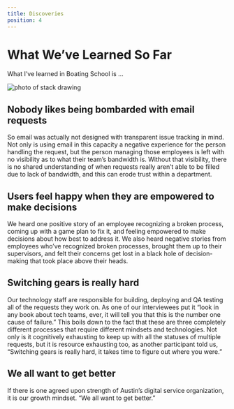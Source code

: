 ```yaml
---
title: Discoveries
position: 4
---
```


# What We’ve Learned So Far

What I’ve learned in Boating School is …

![photo of stack drawing](/uploads/stackdrawing.jpg)

## Nobody likes being bombarded with email requests
So email was actually not designed with transparent issue tracking in mind. Not only is using email in this capacity a negative experience for the person handling the request, but the person managing those employees is left with no visibility as to what their team’s bandwidth is. Without that visibility, there is no shared understanding of when requests really aren’t able to be filled due to lack of bandwidth, and this can erode trust within a department.

## Users feel happy when they are empowered to make decisions
We heard one positive story of an employee recognizing a broken process, coming up with a game plan to fix it, and feeling empowered to make decisions about how best to address it. We also heard negative stories from employees who’ve recognized broken processes, brought them up to their supervisors, and felt their concerns get lost in a black hole of decision-making that took place above their heads.

## Switching gears is really hard
Our technology staff are responsible for building, deploying and QA testing all of the requests they work on. As one of our interviewees put it “look in any book about tech teams, ever, it will tell you that this is the number one cause of failure.” This boils down to the fact that these are three completely different processes that require different mindsets and technologies. Not only is it cognitively exhausting to keep up with all the statuses of multiple requests, but it is resource exhausting too, as another participant told us, “Switching gears is really hard, it takes time to figure out where you were.”

## We all want to get better
If there is one agreed upon strength of Austin’s digital service organization, it is our growth mindset. “We all want to get better.”
